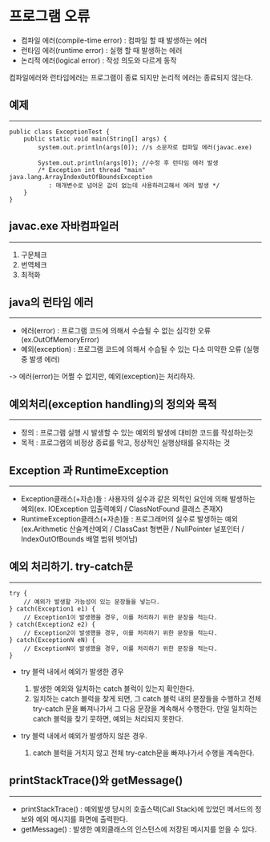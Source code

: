 프로그램 오류
=========================


* 컴파일 에러(compile-time error) : 컴파일 할 때 발생하는 에러
* 런타임 에러(runtime error) : 실행 할 때 발생하는 에러
* 논리적 에러(logical error) : 작성 의도와 다르게 동작  


컴파일에러와 런타임에러는 프로그램이 종료 되지만 논리적 에러는 종료되지 않는다.


예제
---------
*****

    public class ExceptionTest {
        public static void main(String[] args) {
            system.out.println(args[0]); //s 소문자로 컴파일 에러(javac.exe)
            
            System.out.println(args[0]); //수정 후 런타임 에러 발생
            /* Exception int thread "main" java.lang.ArrayIndexOutOfBoundsException 
               : 매개변수로 넘어온 값이 없는데 사용하려고해서 에러 발생 */
        }
    }


javac.exe 자바컴파일러
---------
*****

1. 구문체크
2. 번역체크
3. 최적화


java의 런타임 에러
-----
*****

* 에러(error) : 프로그램 코드에 의해서 수습될 수 없는 심각한 오류 (ex.OutOfMemoryError)
* 예외(exception) : 프로그램 코드에 의해서 수습될 수 있는 다소 미약한 오류 (실행 중 발생 에러)

-> 에러(error)는 어쩔 수 없지만, 예외(exception)는 처리하자.  


예외처리(exception handling)의 정의와 목적
-----
*****

* 정의 : 프로그램 실행 시 발생할 수 있는 예외의 발생에 대비한 코드를 작성하는것
* 목적 : 프로그램의 비정상 종료를 막고, 정상적인 실행상태를 유지하는 것


Exception 과 RuntimeException
------
*****

* Exception클래스(+자손)들 : 사용자의 실수과 같은 외적인 요인에 의해 발생하는 예외(ex. IOException 입출력예외 / ClassNotFound 클래스 존재X)
* RuntimeException클래스(+자손)들 : 프로그래머의 실수로 발생하는 예외(ex.Arithmetic 산술계산예외 / ClassCast 형변환 / NullPointer 널포인터 / IndexOutOfBounds 배열 범위 벗어남)



예외 처리하기. try-catch문
------
*****


    try {
        // 예외가 발생할 가능성이 있는 문장들을 넣는다.
    } catch(Exception1 e1) {
        // Exception1이 발생했을 경우, 이를 처리하기 위한 문장을 적는다.
    } catch(Exception2 e2) {
        // Exception2이 발생했을 경우, 이를 처리하기 위한 문장을 적는다.
    } catch(ExceptionN eN) {
        // ExceptionN이 발생했을 경우, 이를 처리하기 위한 문장을 적는다.
    }


* try 블럭 내에서 예외가 발생한 경우
  1. 발생한 예외와 일치하는 catch 블럭이 있는지 확인한다.
  2. 일치하는 catch 블럭을 찾게 되면, 그 catch 블럭 내의 문장들을 수행하고 전체 try-catch 문을 빠져나가서
  그 다음 문장을 계속해서 수행한다. 만일 일치하는 catch 블럭을 찾기 뭇하면, 예외는 처리되지 못한다.


* try 블럭 내에서 예외가 발생하지 않은 경우.
  1. catch 블럭을 거치지 않고 전체 try-catch문을 빠져나가서 수행을 계속한다.
  


printStackTrace()와 getMessage()
---------
*****

* printStackTrace() : 예외발생 당시의 호출스택(Call Stack)에 있었던 메서드의 정보와 예외 메시지를 화면에 출력한다.
* getMessage() : 발생한 예외클래스의 인스턴스에 저장된 메시지를 얻을 수 있다.









